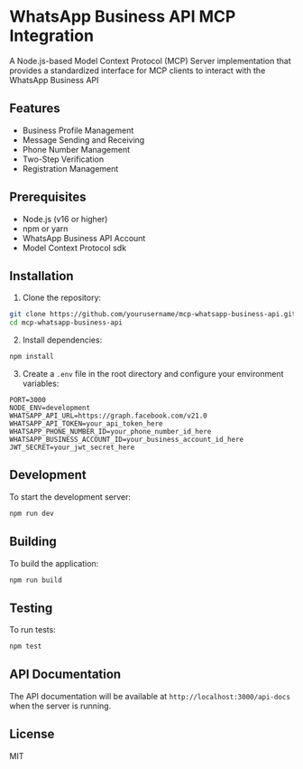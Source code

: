 # WhatsApp Business API MCP Integration

A Node.js-based Model Context Protocol (MCP) Server implementation that provides a standardized interface for MCP clients to interact with the WhatsApp Business API

## Features

- Business Profile Management
- Message Sending and Receiving
- Phone Number Management
- Two-Step Verification
- Registration Management

## Prerequisites

- Node.js (v16 or higher)
- npm or yarn
- WhatsApp Business API Account
- Model Context Protocol sdk

## Installation

1. Clone the repository:
```bash
git clone https://github.com/yourusername/mcp-whatsapp-business-api.git
cd mcp-whatsapp-business-api
```

2. Install dependencies:
```bash
npm install
```

3. Create a `.env` file in the root directory and configure your environment variables:
```env
PORT=3000
NODE_ENV=development
WHATSAPP_API_URL=https://graph.facebook.com/v21.0
WHATSAPP_API_TOKEN=your_api_token_here
WHATSAPP_PHONE_NUMBER_ID=your_phone_number_id_here
WHATSAPP_BUSINESS_ACCOUNT_ID=your_business_account_id_here
JWT_SECRET=your_jwt_secret_here
```

## Development

To start the development server:
```bash
npm run dev
```

## Building

To build the application:
```bash
npm run build
```

## Testing

To run tests:
```bash
npm test
```

## API Documentation

The API documentation will be available at `http://localhost:3000/api-docs` when the server is running.

## License

MIT 